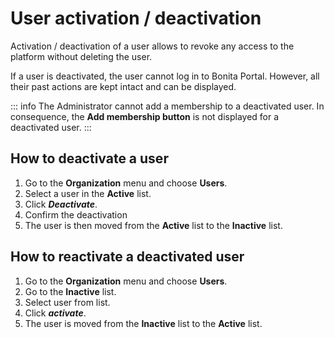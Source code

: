 # User activation / deactivation

Activation / deactivation of a user allows to revoke any access to the platform without
deleting the user.

If a user is deactivated, the user cannot log in to Bonita Portal. However, all their past actions are kept
intact and can be displayed.

::: info
The Administrator cannot add a membership to a deactivated user.
In consequence, the **Add membership button** is not displayed for a deactivated user.
:::

## How to deactivate a user

1. Go to the **Organization** menu and choose **Users**.
2. Select a user in the **Active** list.
3. Click _**Deactivate**_.
4. Confirm the deactivation
5. The user is then moved from the **Active** list to the **Inactive** list.

## How to reactivate a deactivated user

1. Go to the **Organization** menu and choose **Users**.
2. Go to the **Inactive** list.
3. Select user from list.
4. Click _**activate**_.
5. The user is moved from the **Inactive** list to the **Active** list.